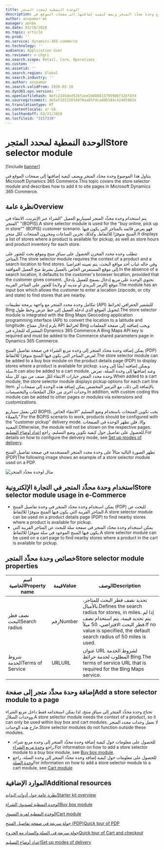 ```yaml
---
title: الوحدة النمطية لمحدد المتجر
description: يتناول هذا الموضوع وحدة محدّد المتجر ويصف كيفية إضافتها إلى صفحات الموقع في Microsoft Dynamics 365 Commerce.
author: anupamar-ms
manager: annbe
ms.date: 03/19/2020
ms.topic: article
ms.prod: ''
ms.service: dynamics-365-commerce
ms.technology: ''
audience: Application User
ms.reviewer: v-chgri
ms.search.scope: Retail, Core, Operations
ms.custom: ''
ms.assetid: ''
ms.search.region: Global
ms.search.industry: ''
ms.author: anupamar
ms.search.validFrom: 2020-02-10
ms.dyn365.ops.version: ''
ms.openlocfilehash: 8efc2345ded52bfaee2d400815795906f326f4fd
ms.sourcegitcommit: de5af1912201dd70aa85fdcad0b184c42405802e
ms.translationtype: HT
ms.contentlocale: ar-SA
ms.lasthandoff: 03/21/2020
ms.locfileid: "3157330"
---
```

# <a name="store-selector-module"></a><span data-ttu-id="38108-103">الوحدة النمطية لمحدد المتجر</span><span class="sxs-lookup"><span data-stu-id="38108-103">Store selector module</span></span>

[!include [banner](includes/banner.md)]

<span data-ttu-id="38108-104">يتناول هذا الموضوع وحدة محدّد المتجر ويصف كيفية إضافتها إلى صفحات الموقع في Microsoft Dynamics 365 Commerce.</span><span class="sxs-lookup"><span data-stu-id="38108-104">This topic covers the store selector module and describes how to add it to site pages in Microsoft Dynamics 365 Commerce.</span></span>

## <a name="overview"></a><span data-ttu-id="38108-105">نظرة عامة</span><span class="sxs-lookup"><span data-stu-id="38108-105">Overview</span></span>

<span data-ttu-id="38108-106">يتم استخدام وحدة محدِّد المتجر لسيناريو العميل "الشراء عبر الإنترنت، الانتقاء في المتجر" "(BOPIS).</span><span class="sxs-lookup"><span data-stu-id="38108-106">A store selector module is used for the "buy online, pick up in store"" (BOPIS) customer scenario.</span></span> <span data-ttu-id="38108-107">فهو يعرض قائمه بالمتاجر التي يكون فيها المنتج متوفرًا للالتقاط، وكذلك تخزين الساعات ومخزون المنتجات لكل متجر.</span><span class="sxs-lookup"><span data-stu-id="38108-107">It displays a list of stores where a product is available for pickup, as well as store hours and product inventory for each store.</span></span>

<span data-ttu-id="38108-108">تتطلب وحدة محدد المخزن الحصول على سياق منتج وموقع بحث للعثور على المتاجر.</span><span class="sxs-lookup"><span data-stu-id="38108-108">The store selector module requires the context of a product and a search location to find stores.</span></span> <span data-ttu-id="38108-109">وفي حاله غياب أحد مواقع البحث، يتم تعيينه افتراضيا إلى موقع المستعرض الخاص بالعميل بشرط منح العميل الموافقة.</span><span class="sxs-lookup"><span data-stu-id="38108-109">In the absence of a search location, it defaults to the customer's browser location, provided that the customer gives consent.</span></span> <span data-ttu-id="38108-110">تحتوي الوحدة على مربع إدخال يسمح للعميل بإدخال موقع (الرمز البريدي أو مدينه أو ولاية) للعثور على المتاجر القريبة.</span><span class="sxs-lookup"><span data-stu-id="38108-110">The module has an input box which allows the customer to enter a location (zipcode, or city and state) to find stores that are nearby.</span></span>

<span data-ttu-id="38108-111">تتكامل وحدة محدد المتجر مع واجهة برمجة تطبيقات (API) للتشفير الجغرافي لخرائط Bing لتحويل الموقع الذي ادخله العميل إلى خط عرض وخط طول.</span><span class="sxs-lookup"><span data-stu-id="38108-111">The store selector module is integrated with the Bing Maps Geocoding application programming interface (API) to convert the location to a latitude and longitude.</span></span> <span data-ttu-id="38108-112">يلزم إدخال مفتاح API لخرائط Bing ويجب إضافته إلى صفحة المعلمات المشتركة للتجارة في Dynamics 365 Commerce.</span><span class="sxs-lookup"><span data-stu-id="38108-112">A Bing Maps API key is required and must be added to the Commerce shared parameters page in Dynamics 365 Commerce.</span></span>

<span data-ttu-id="38108-113">يمكن إضافة وحدة محدّد المتجر إلى وحدة مربع الشراء في صفحة تفاصيل المنتج (PDP) لعرض المتاجر التي يكون فيها المنتج متوفرًا للالتقاط.</span><span class="sxs-lookup"><span data-stu-id="38108-113">The store selector module can be added to a buy box module on the product details page (PDP) to display stores where a product is available for pickup.</span></span> <span data-ttu-id="38108-114">ويمكن إضافته أيضًا إلى وحدة سلة.</span><span class="sxs-lookup"><span data-stu-id="38108-114">It can also be added to a cart module.</span></span> <span data-ttu-id="38108-115">وعند إضافتها إلى وحدة السلة، تعرض وحدة محدد المتجر خيارات الانتقاء لكل صنف من بنود كل سلة.</span><span class="sxs-lookup"><span data-stu-id="38108-115">When added to a cart module, the store selector module displays pickup options for each cart line item.</span></span> <span data-ttu-id="38108-116">بالإضافة إلى ذلك، مع الترميز المخصص يمكن إضافة هذه الوحدة إلى صفحات أو وحدات أخرى من خلال الملحقات والتخصيصات.</span><span class="sxs-lookup"><span data-stu-id="38108-116">In addition, with custom coding this module can be added to other pages or modules via extensions and customizations.</span></span>

<span data-ttu-id="38108-117">لكي يعمل سيناريو BOPIS، يجب تكوين المنتجات باستخدام وضع التسليم "الانتقاء الخاص بالعملاء".</span><span class="sxs-lookup"><span data-stu-id="38108-117">For the BOPIS scenario to work, products should be configured with the "customer pickup" delivery mode.</span></span> <span data-ttu-id="38108-118">وإلا، فلن تظهر الوحدة في الصفحات المعنية.</span><span class="sxs-lookup"><span data-stu-id="38108-118">Otherwise, the module will not be shown on the respective pages.</span></span> <span data-ttu-id="38108-119">للحصول على تفاصيل حول كيفية تكوين وضع التسليم، راجع [إعداد أوضاع التسليم](https://docs.microsoft.com/dynamicsax-2012/appuser-itpro/set-up-modes-of-delivery).</span><span class="sxs-lookup"><span data-stu-id="38108-119">For details on how to configure the delivery mode, see [Set up modes of delivery](https://docs.microsoft.com/dynamicsax-2012/appuser-itpro/set-up-modes-of-delivery).</span></span>

<span data-ttu-id="38108-120">تظهر الصورة التالية مثالاً على وحدة محدد المتجر المستخدمة في صفحة تفاصيل المنتج (PDP)</span><span class="sxs-lookup"><span data-stu-id="38108-120">The following image shows an example of a store selector module used on a PDP.</span></span>

![مثال لوحدة محدِّد المتجر](./media/BOPIS.PNG)

## <a name="store-selector-module-usage-in-e-commerce"></a><span data-ttu-id="38108-122">استخدام وحدة محدِّد المتجر في التجارة الإلكترونية</span><span class="sxs-lookup"><span data-stu-id="38108-122">Store selector module usage in e-Commerce</span></span>

- <span data-ttu-id="38108-123">يمكن استخدام وحدة محدّد المتجر في وحدة تفاصيل المنتج (PDP) للبحث عن المتاجر القريبة التي يكون فيها المنتج متوفرًا للالتقاط.</span><span class="sxs-lookup"><span data-stu-id="38108-123">A store selector module can be used on a product details page (PDP) to find nearby stores where a product is available for pickup.</span></span>
- <span data-ttu-id="38108-124">يمكن استخدام وحدة محدّد المتجر في صفحة سلة للبحث عن المتاجر القريبة التي يكون فيها المنتج الموجود في سلة متوفرًا للالتقاط.</span><span class="sxs-lookup"><span data-stu-id="38108-124">A store selector module can be used on a cart page to find nearby stores where a product in the cart is available for pickup.</span></span>

## <a name="store-selector-module-properties"></a><span data-ttu-id="38108-125">خصائص وحدة محدِّد المتجر</span><span class="sxs-lookup"><span data-stu-id="38108-125">Store selector module properties</span></span>

| <span data-ttu-id="38108-126">اسم الخاصية</span><span class="sxs-lookup"><span data-stu-id="38108-126">Property name</span></span>             | <span data-ttu-id="38108-127">قيمة</span><span class="sxs-lookup"><span data-stu-id="38108-127">Value</span></span>                 | <span data-ttu-id="38108-128">‏‏الوصف</span><span class="sxs-lookup"><span data-stu-id="38108-128">Description</span></span> |
|---------------------------|-----------------------|-------------|
| <span data-ttu-id="38108-129">نصف قطر البحث</span><span class="sxs-lookup"><span data-stu-id="38108-129">Search radius</span></span> | <span data-ttu-id="38108-130">رقم</span><span class="sxs-lookup"><span data-stu-id="38108-130">Number</span></span> | <span data-ttu-id="38108-131">تحديد نصف قطر البحث للمتاجر، بالأميال.</span><span class="sxs-lookup"><span data-stu-id="38108-131">Defines the search radius for stores, in miles.</span></span> <span data-ttu-id="38108-132">إذا لم يتم تحديد قيمة، يتم استخدام نصف قطر البحث الافتراضي، 50 ميلاً.</span><span class="sxs-lookup"><span data-stu-id="38108-132">If no value is specified, the default search radius of 50 miles is used.</span></span>|
|<span data-ttu-id="38108-133">شروط الخدمة</span><span class="sxs-lookup"><span data-stu-id="38108-133">Terms of Service</span></span> | <span data-ttu-id="38108-134">URL</span><span class="sxs-lookup"><span data-stu-id="38108-134">URL</span></span>    |  <span data-ttu-id="38108-135">عنوان URL لشروط الخدمة المطلوب لخدمة خرائط Bing.</span><span class="sxs-lookup"><span data-stu-id="38108-135">The terms of service URL that is required for the Bing Maps service.</span></span> |

## <a name="add-a-store-selector-module-to-a-page"></a><span data-ttu-id="38108-136">إضافة وحدة محدِّد متجر إلى صفحة</span><span class="sxs-lookup"><span data-stu-id="38108-136">Add a store selector module to a page</span></span>

<span data-ttu-id="38108-137">تحتاج وحدة محدِّد المتجر إلى سياق منتج، لذا يمكن استخدامه فقط داخل مربع الشراء ووحدات السلال.</span><span class="sxs-lookup"><span data-stu-id="38108-137">A store selector module needs the context of a product, so it can only be used within buy box and cart modules.</span></span> <span data-ttu-id="38108-138">لا تعمل وحدات محدد المتجر خارج هذه الوحدات.</span><span class="sxs-lookup"><span data-stu-id="38108-138">Store selector modules do not function outside these modules.</span></span>

- <span data-ttu-id="38108-139">للحصول على معلومات حول كيفية إضافة وحدة محدِّد المتجر إلى وحدة مربع شراء، راجع [وحدة مربع الشراء](add-buy-box.md).</span><span class="sxs-lookup"><span data-stu-id="38108-139">For information on how to add a store selector module to a buy box module, see [Buy box module](add-buy-box.md).</span></span> 
- <span data-ttu-id="38108-140">للحصول على معلومات حول كيفية إضافة وحدة محدِّد المتجر إلى وحدة السلة، راجع [وحدة السلة](add-cart-module.md)</span><span class="sxs-lookup"><span data-stu-id="38108-140">For information on how to add a store selector module to a cart module, see [Cart module](add-cart-module.md)</span></span>

## <a name="additional-resources"></a><span data-ttu-id="38108-141">الموارد الإضافية</span><span class="sxs-lookup"><span data-stu-id="38108-141">Additional resources</span></span>

[<span data-ttu-id="38108-142">نظرة عامة حول أدوات البداية</span><span class="sxs-lookup"><span data-stu-id="38108-142">Starter kit overview</span></span>](starter-kit-overview.md)

[<span data-ttu-id="38108-143">الوحدة النمطية لصندوق الشراء</span><span class="sxs-lookup"><span data-stu-id="38108-143">Buy box module</span></span>](add-buy-box.md)

[<span data-ttu-id="38108-144">الوحدة النمطية لعربة التسوق</span><span class="sxs-lookup"><span data-stu-id="38108-144">Cart module</span></span>](add-cart-module.md)

[<span data-ttu-id="38108-145">جولة سريعة في صفحة تفاصيل المنتج (PDP)</span><span class="sxs-lookup"><span data-stu-id="38108-145">Quick tour of PDP</span></span>](quick-tour-pdp.md)

[<span data-ttu-id="38108-146">جولة سريعة في السلة والسداد مع الخروج</span><span class="sxs-lookup"><span data-stu-id="38108-146">Quick tour of Cart and checkout</span></span>](quick-tour-cart-checkout.md)

[<span data-ttu-id="38108-147">إعداد أوضاع التسليم</span><span class="sxs-lookup"><span data-stu-id="38108-147">Set up modes of delivery</span></span>](https://docs.microsoft.com/dynamicsax-2012/appuser-itpro/set-up-modes-of-delivery)
